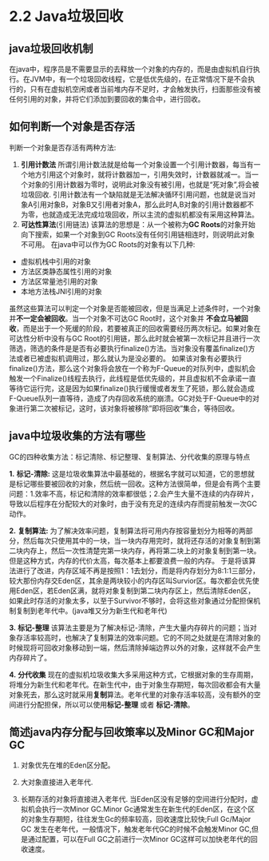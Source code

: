 # 2.2 Java垃圾回收

## **java垃圾回收机制**

在java中，程序员是不需要显示的去释放一个对象的内存的，而是由虚拟机自行执行。在JVM中，有一个垃圾回收线程，它是低优先级的，在正常情况下是不会执行的，只有在虚拟机空闲或者当前堆内存不足时，才会触发执行，扫面那些没有被任何引用的对象，并将它们添加到要回收的集合中，进行回收。



## **如何判断一个对象是否存活**

判断一个对象是否存活有两种方法:

1. **引用计数法**
   所谓引用计数法就是给每一个对象设置一个引用计数器，每当有一个地方引用这个对象时，就将计数器加一，引用失效时，计数器就减一。当一个对象的引用计数器为零时，说明此对象没有被引用，也就是“死对象”,将会被垃圾回收.
   引用计数法有一个缺陷就是无法解决循环引用问题，也就是说当对象A引用对象B，对象B又引用者对象A，那么此时A,B对象的引用计数器都不为零，也就造成无法完成垃圾回收，所以主流的虚拟机都没有采用这种算法。
2. **可达性算法**(引用链法)
   该算法的思想是：从一个被称为**GC Roots**的对象开始向下搜索，如果一个对象到GC Roots没有任何引用链相连时，则说明此对象不可用。
   在java中可以作为GC Roots的对象有以下几种:

- 虚拟机栈中引用的对象
- 方法区类静态属性引用的对象
- 方法区常量池引用的对象
- 本地方法栈JNI引用的对象

虽然这些算法可以判定一个对象是否能被回收，但是当满足上述条件时，一个对象并**不一定会被回收**。当一个对象不可达GC Root时，这个对象并 **不会立马被回收**，而是出于一个死缓的阶段，若要被真正的回收需要经历两次标记。如果对象在可达性分析中没有与GC Root的引用链，那么此时就会被第一次标记并且进行一次筛选，筛选的条件是是否有必要执行finalize()方法。当对象没有覆盖finalize()方法或者已被虚拟机调用过，那么就认为是没必要的。
如果该对象有必要执行finalize()方法，那么这个对象将会放在一个称为F-Queue的对队列中，虚拟机会触发一个Finalize()线程去执行，此线程是低优先级的，并且虚拟机不会承诺一直等待它运行完，这是因为如果finalize()执行缓慢或者发生了死锁，那么就会造成F-Queue队列一直等待，造成了内存回收系统的崩溃。GC对处于F-Queue中的对象进行第二次被标记，这时，该对象将被移除”即将回收”集合，等待回收。



## **java中垃圾收集的方法有哪些**

GC的四种收集方法：标记清除、标记整理、复制算法、分代收集的原理与特点

**1.** **标记-清除:**
这是垃圾收集算法中最基础的，根据名字就可以知道，它的思想就是标记哪些要被回收的对象，然后统一回收。这种方法很简单，但是会有两个主要问题：1.效率不高，标记和清除的效率都很低；2.会产生大量不连续的内存碎片，导致以后程序在分配较大的对象时，由于没有充足的连续内存而提前触发一次GC动作。

**2.** **复制算法:**
为了解决效率问题，复制算法将可用内存按容量划分为相等的两部分，然后每次只使用其中的一块，当一块内存用完时，就将还存活的对象复制到第二块内存上，然后一次性清楚完第一块内存，再将第二块上的对象复制到第一块。但是这种方式，内存的代价太高，每次基本上都要浪费一般的内存。
于是将该算法进行了改进，内存区域不再是按照1：1去划分，而是将内存划分为8:1:1三部分，较大那份内存交Eden区，其余是两块较小的内存区叫Survior区。每次都会优先使用Eden区，若Eden区满，就将对象复制到第二块内存区上，然后清除Eden区，如果此时存活的对象太多，以至于Survivor不够时，会将这些对象通过分配担保机制复制到老年代中。(java堆又分为新生代和老年代)

**3.** **标记-整理**
该算法主要是为了解决标记-清除，产生大量内存碎片的问题；当对象存活率较高时，也解决了复制算法的效率问题。它的不同之处就是在清除对象的时候现将可回收对象移动到一端，然后清除掉端边界以外的对象，这样就不会产生内存碎片了。

**4.** **分代收集** 
现在的虚拟机垃圾收集大多采用这种方式，它根据对象的生存周期，将堆分为新生代和老年代。在新生代中，由于对象生存期短，每次回收都会有大量对象死去，那么这时就采用**复制**算法。老年代里的对象存活率较高，没有额外的空间进行分配担保，所以可以使用**标记-整理** 或者 **标记-清除**。



## **简述java内存分配与回收策率以及Minor GC和Major GC**

1. 对象优先在堆的Eden区分配。

2. 大对象直接进入老年代.

3. 长期存活的对象将直接进入老年代.
   当Eden区没有足够的空间进行分配时，虚拟机会执行一次Minor GC.Minor Gc通常发生在新生代的Eden区，在这个区的对象生存期短，往往发生Gc的频率较高，回收速度比较快;Full Gc/Major GC 发生在老年代，一般情况下，触发老年代GC的时候不会触发Minor GC,但是通过配置，可以在Full GC之前进行一次Minor GC这样可以加快老年代的回收速度。